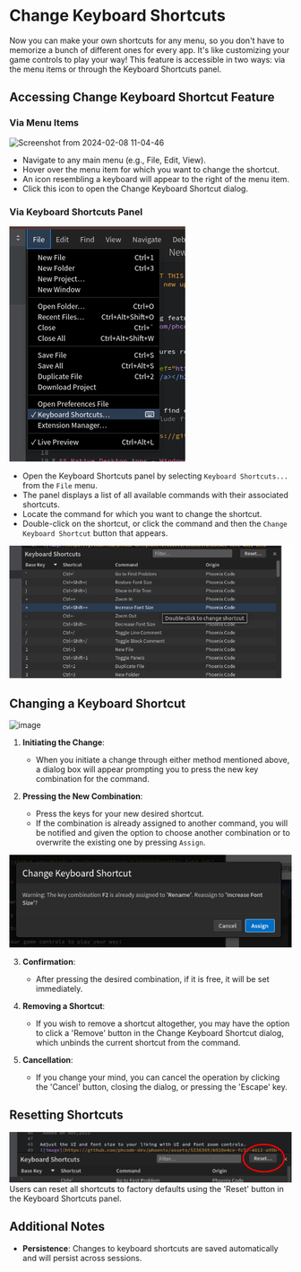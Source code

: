 # Change Keyboard Shortcuts

Now you can make your own shortcuts for any menu, so you don't have to memorize a bunch of different ones for every app. It's like customizing your game controls to play your way!
This feature is accessible in two ways: via the menu items or through the Keyboard Shortcuts panel.

## Accessing Change Keyboard Shortcut Feature

### Via Menu Items

![Screenshot from 2024-02-08 11-04-46](https://github.com/phcode-dev/phoenix/assets/5336369/2562d248-2fd5-4a92-97a8-cdd708c78c7f)

- Navigate to any main menu (e.g., File, Edit, View).
- Hover over the menu item for which you want to change the shortcut.
- An icon resembling a keyboard will appear to the right of the menu item.
- Click this icon to open the Change Keyboard Shortcut dialog.

### Via Keyboard Shortcuts Panel

![Keyboard shortcuts panel](images/keyboard/menu.png)

- Open the Keyboard Shortcuts panel by selecting `Keyboard Shortcuts...` from the `File` menu.
- The panel displays a list of all available commands with their associated shortcuts.
- Locate the command for which you want to change the shortcut.
- Double-click on the shortcut, or click the command and then the `Change Keyboard Shortcut` button that appears.

![alt text](images/keyboard/panel.png)

## Changing a Keyboard Shortcut

![image](https://github.com/phcode-dev/phoenix/assets/5336369/2028e67f-bdc9-41f2-877c-bef08f8e7743)

1. **Initiating the Change**:
   - When you initiate a change through either method mentioned above, a dialog box will appear prompting you to press the new key combination for the command.

2. **Pressing the New Combination**:
   - Press the keys for your new desired shortcut.
   - If the combination is already assigned to another command, you will be notified and given the option to choose another combination or to overwrite the existing one by pressing `Assign`.

![assign shortcut](images/keyboard/assign.png)

3. **Confirmation**:
   - After pressing the desired combination, if it is free, it will be set immediately.

4. **Removing a Shortcut**:
   - If you wish to remove a shortcut altogether, you may have the option to click a 'Remove' button in the Change Keyboard Shortcut dialog, which unbinds the current shortcut from the command.

5. **Cancellation**:
   - If you change your mind, you can cancel the operation by clicking the 'Cancel' button, closing the dialog, or pressing the 'Escape' key.

## Resetting Shortcuts

![reset](images/keyboard/reset.png)
Users can reset all shortcuts to factory defaults using the 'Reset' button in the Keyboard Shortcuts panel.

## Additional Notes

- **Persistence**: Changes to keyboard shortcuts are saved automatically and will persist across sessions.
